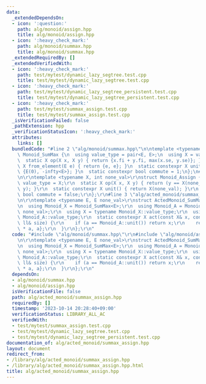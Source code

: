 ```yaml
---
data:
  _extendedDependsOn:
  - icon: ':question:'
    path: alg/monoid/assign.hpp
    title: alg/monoid/assign.hpp
  - icon: ':heavy_check_mark:'
    path: alg/monoid/summax.hpp
    title: alg/monoid/summax.hpp
  _extendedRequiredBy: []
  _extendedVerifiedWith:
  - icon: ':heavy_check_mark:'
    path: test/mytest/dynamic_lazy_segtree.test.cpp
    title: test/mytest/dynamic_lazy_segtree.test.cpp
  - icon: ':heavy_check_mark:'
    path: test/mytest/dynamic_lazy_segtree_persistent.test.cpp
    title: test/mytest/dynamic_lazy_segtree_persistent.test.cpp
  - icon: ':heavy_check_mark:'
    path: test/mytest/summax_assign.test.cpp
    title: test/mytest/summax_assign.test.cpp
  _isVerificationFailed: false
  _pathExtension: hpp
  _verificationStatusIcon: ':heavy_check_mark:'
  attributes:
    links: []
  bundledCode: "#line 2 \"alg/monoid/summax.hpp\"\n\ntemplate <typename E>\nstruct\
    \ Monoid_SumMax {\n  using value_type = pair<E, E>;\n  using X = value_type;\n\
    \  static X op(X x, X y) { return {x.fi + y.fi, max(x.se, y.se)}; }\n  static\
    \ X from_element(E e) { return {e, e}; }\n  static constexpr X unit() { return\
    \ {E(0), -infty<E>}; }\n  static constexpr bool commute = 1;\n};\n#line 2 \"alg/monoid/assign.hpp\"\
    \n\r\ntemplate <typename X, int none_val>\r\nstruct Monoid_Assign {\r\n  using\
    \ value_type = X;\r\n  static X op(X x, X y) { return (y == X(none_val) ? x :\
    \ y); }\r\n  static constexpr X unit() { return X(none_val); }\r\n  static constexpr\
    \ bool commute = false;\r\n};\r\n#line 3 \"alg/acted_monoid/summax_assign.hpp\"\
    \n\r\ntemplate <typename E, E none_val>\r\nstruct ActedMonoid_SumMax_Assign {\r\
    \n  using Monoid_X = Monoid_SumMax<E>;\r\n  using Monoid_A = Monoid_Assign<E,\
    \ none_val>;\r\n  using X = typename Monoid_X::value_type;\r\n  using A = typename\
    \ Monoid_A::value_type;\r\n  static constexpr X act(const X& x, const A& a, const\
    \ ll& size) {\r\n    if (a == Monoid_A::unit()) return x;\r\n    return {E(size)\
    \ * a, a};\r\n  }\r\n};\r\n"
  code: "#include \"alg/monoid/summax.hpp\"\r\n#include \"alg/monoid/assign.hpp\"\r\
    \n\r\ntemplate <typename E, E none_val>\r\nstruct ActedMonoid_SumMax_Assign {\r\
    \n  using Monoid_X = Monoid_SumMax<E>;\r\n  using Monoid_A = Monoid_Assign<E,\
    \ none_val>;\r\n  using X = typename Monoid_X::value_type;\r\n  using A = typename\
    \ Monoid_A::value_type;\r\n  static constexpr X act(const X& x, const A& a, const\
    \ ll& size) {\r\n    if (a == Monoid_A::unit()) return x;\r\n    return {E(size)\
    \ * a, a};\r\n  }\r\n};\r\n"
  dependsOn:
  - alg/monoid/summax.hpp
  - alg/monoid/assign.hpp
  isVerificationFile: false
  path: alg/acted_monoid/summax_assign.hpp
  requiredBy: []
  timestamp: '2023-10-14 20:28:40+09:00'
  verificationStatus: LIBRARY_ALL_AC
  verifiedWith:
  - test/mytest/summax_assign.test.cpp
  - test/mytest/dynamic_lazy_segtree.test.cpp
  - test/mytest/dynamic_lazy_segtree_persistent.test.cpp
documentation_of: alg/acted_monoid/summax_assign.hpp
layout: document
redirect_from:
- /library/alg/acted_monoid/summax_assign.hpp
- /library/alg/acted_monoid/summax_assign.hpp.html
title: alg/acted_monoid/summax_assign.hpp
---
```

